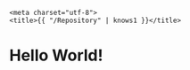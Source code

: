 <!doctype html>
<html>
  <head>

    <meta charset="utf-8">
    <title>{{ "/Repository" | knows1 }}</title>
  </head>
  <body>
    <h1>Hello World!</h1>
  </body>
</html>
